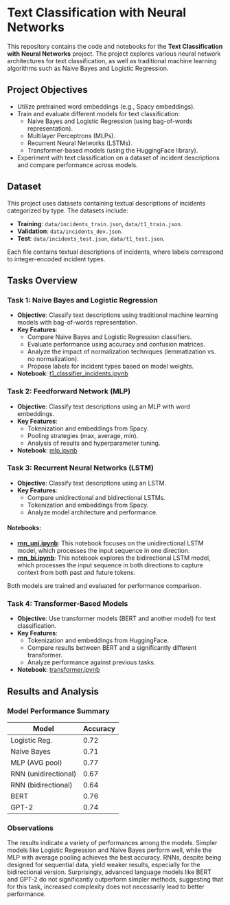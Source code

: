 # Text Classification with Neural Networks  

This repository contains the code and notebooks for the **Text Classification with Neural Networks** project. The project explores various neural network architectures for text classification, as well as traditional machine learning algorithms such as Naive Bayes and Logistic Regression.  

## Project Objectives  
- Utilize pretrained word embeddings (e.g., Spacy embeddings).  
- Train and evaluate different models for text classification:
  - Naive Bayes and Logistic Regression (using bag-of-words representation).  
  - Multilayer Perceptrons (MLPs).  
  - Recurrent Neural Networks (LSTMs).  
  - Transformer-based models (using the HuggingFace library).  
- Experiment with text classification on a dataset of incident descriptions and compare performance across models.  

## Dataset  
This project uses datasets containing textual descriptions of incidents categorized by type. The datasets include:  
- **Training**: `data/incidents_train.json`, `data/t1_train.json`.  
- **Validation**: `data/incidents_dev.json`.  
- **Test**: `data/incidents_test.json`, `data/t1_test.json`.  

Each file contains textual descriptions of incidents, where labels correspond to integer-encoded incident types.  

## Tasks Overview  

### Task 1: Naive Bayes and Logistic Regression  
- **Objective**: Classify text descriptions using traditional machine learning models with bag-of-words representation.  
- **Key Features**:  
  - Compare Naive Bayes and Logistic Regression classifiers.  
  - Evaluate performance using accuracy and confusion matrices.  
  - Analyze the impact of normalization techniques (lemmatization vs. no normalization).  
  - Propose labels for incident types based on model weights.
- **Notebook**: [t1_classifier_incidents.ipynb](t1_classifier_incidents.ipynb)
  
### Task 2: Feedforward Network (MLP)
- **Objective**: Classify text descriptions using an MLP with word embeddings.
- **Key Features**:  
  - Tokenization and embeddings from Spacy.  
  - Pooling strategies (max, average, min).  
  - Analysis of results and hyperparameter tuning.  
- **Notebook**: [mlp.ipynb](mlp.ipynb)

### Task 3: Recurrent Neural Networks (LSTM)

- **Objective**: Classify text descriptions using an LSTM.
- **Key Features**:
  - Compare unidirectional and bidirectional LSTMs.
  - Tokenization and embeddings from Spacy.
  - Analyze model architecture and performance.

#### Notebooks:
  - **[rnn_uni.ipynb](rnn_uni.ipynb)**: This notebook focuses on the unidirectional LSTM model, which processes the input sequence in one direction.
  - **[rnn_bi.ipynb](rnn_bi.ipynb)**: This notebook explores the bidirectional LSTM model, which processes the input sequence in both directions to capture context from both past and future tokens.

Both models are trained and evaluated for performance comparison.

### Task 4: Transformer-Based Models
- **Objective**: Use transformer models (BERT and another model) for text classification.  
- **Key Features**:  
  - Tokenization and embeddings from HuggingFace.  
  - Compare results between BERT and a significantly different transformer.  
  - Analyze performance against previous tasks.
- **Notebook**: [transformer.ipynb](transformer.ipynb)

## Results and Analysis  
### Model Performance Summary  
| Model            | Accuracy |  
|------------------|----------|  
| Logistic Reg.    | 0.72     |  
| Naive Bayes      | 0.71     |  
| MLP (AVG pool)   | 0.77     |  
| RNN (unidirectional) | 0.67 |  
| RNN (bidirectional)  | 0.64 |  
| BERT             | 0.76     |  
| GPT-2            | 0.74     |  

### Observations  
The results indicate a variety of performances among the models. Simpler models like Logistic Regression and Naive Bayes perform well, while the MLP with average pooling achieves the best accuracy. RNNs, despite being designed for sequential data, yield weaker results, especially for the bidirectional version. Surprisingly, advanced language models like BERT and GPT-2 do not significantly outperform simpler methods, suggesting that for this task, increased complexity does not necessarily lead to better performance. 
